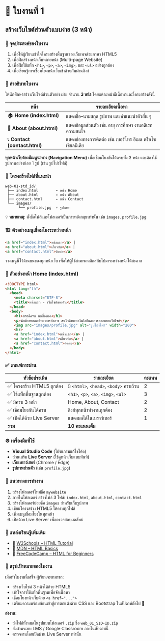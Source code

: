 # 🧠 ใบงานที่ 1
## สร้างเว็บไซต์ส่วนตัวแบบง่าย (3 หน้า)

### 🎯 จุดประสงค์ของใบงาน

1. เพื่อให้ผู้เรียนเข้าใจโครงสร้างพื้นฐานของเว็บเพจด้วยภาษา HTML5
2. เพื่อฝึกสร้างหน้าเว็บหลายหน้า (Multi-page Website)
3. เพื่อฝึกใช้แท็ก `<h1>`, `<p>`, `<a>`, `<img>`, และ `<ul>` อย่างถูกต้อง
4. เพื่อเรียนรู้การเชื่อมโยงหน้าเว็บเข้าด้วยกันผ่านลิงก์

### 📘 คำอธิบายใบงาน

ให้นักศึกษาสร้างเว็บไซต์ส่วนตัวอย่างง่าย จำนวน **3 หน้า** โดยแต่ละหน้ามีเนื้อหาและโครงสร้างดังนี้

| หน้า            | รายละเอียดเนื้อหา                               |
| ---- | ------- |
| 🏠 **Home (index.html)**      | แสดงชื่อ–นามสกุล รูปภาพ และคำแนะนำตัวสั้น ๆ                |
| 👤 **About (about.html)**     | แสดงข้อมูลส่วนตัว เช่น อายุ การศึกษา งานอดิเรก ความสนใจ    |
| 📞 **Contact (contact.html)** | แสดงช่องทางการติดต่อ เช่น เบอร์โทร อีเมล หรือโซเชียลมีเดีย |

**ทุกหน้าเว็บต้องมีเมนูนำทาง (Navigation Menu)** เพื่อเชื่อมโยงกันได้ครบทั้ง 3 หน้า
และต้องใช้รูปภาพอย่างน้อย 1 รูป (เช่น รูปโปรไฟล์)


### 📂 โครงสร้างไฟล์ที่แนะนำ

```
web-01-std_id/
 ├── index.html        ← หน้า Home
 ├── about.html        ← หน้า About
 ├── contact.html      ← หน้า Contact
 └── images/
      └── profile.jpg  ← รูปภาพ
```

💡 **หมายเหตุ:**
ตั้งชื่อไฟล์และโฟลเดอร์เป็นภาษาอังกฤษเท่านั้น เช่น `images`, `profile.jpg`

### 🏗️ ตัวอย่างเมนูเชื่อมโยงระหว่างหน้า

```html
<a href="index.html">หน้าแรก</a> |
<a href="about.html">เกี่ยวกับ</a> |
<a href="contact.html">ติดต่อ</a>
```

วางเมนูนี้ไว้ด้านบนของทุกหน้าเว็บ เพื่อให้ผู้ใช้สามารถคลิกสลับไปมาระหว่างหน้าได้สะดวก


### 🧱 ตัวอย่างหน้า **Home (index.html)**

```html
<!DOCTYPE html>
<html lang="th">
  <head>
    <meta charset="UTF-8">
    <title>หน้าแรก - เว็บไซต์ของฉัน</title>
  </head>
  <body>
    <h1>สวัสดีครับ ผมชื่อบอล</h1>
    <p>นักศึกษาคณะวิทยาการจัดการ สนใจด้านเทคโนโลยีและการออกแบบเว็บไซต์</p>
    <img src="images/profile.jpg" alt="รูปโปรไฟล์" width="200">
    <hr>
    <a href="index.html">หน้าแรก</a> |
    <a href="about.html">เกี่ยวกับ</a> |
    <a href="contact.html">ติดต่อ</a>
  </body>
</html>
```


### ✅ เกณฑ์การผ่าน

| หัวข้อประเมิน             | รายละเอียด                              | คะแนน |
| ------------------------- | --------------------------------------- | ----- |
| ✅ โครงสร้าง HTML5 ถูกต้อง | มี `<html>`, `<head>`, `<body>` ครบถ้วน | 2     |
| ✅ ใช้แท็กพื้นฐานถูกต้อง   | `<h1>`, `<p>`, `<a>`, `<img>`, `<ul>`   | 3     |
| ✅ มีครบ 3 หน้า            | Home, About, Contact                    | 2     |
| ✅ เชื่อมโยงกันได้ครบ      | ลิงก์ทุกหน้าทำงานถูกต้อง                | 2     |
| ✅ เปิดได้ด้วย Live Server | แสดงผลได้ในเบราว์เซอร์                  | 1     |
| **รวม**                   | **10 คะแนนเต็ม**                        |       |



### ⚙️ เครื่องมือที่ใช้

* **Visual Studio Code** (โปรแกรมแก้ไขโค้ด)
* ส่วนเสริม **Live Server** (ใช้ดูหน้าเว็บแบบทันที)
* **เว็บเบราว์เซอร์** (Chrome / Edge)
* **รูปภาพส่วนตัว** (เช่น `profile.jpg`)


### 🧩 แนวทางการทำงาน

1. สร้างโฟลเดอร์ใหม่ชื่อ `mywebsite`
2. ภายในโฟลเดอร์ สร้างไฟล์ 3 ไฟล์: `index.html`, `about.html`, `contact.html`
3. สร้างโฟลเดอร์ย่อยชื่อ `images` สำหรับเก็บรูปภาพ
4. เขียนโครงสร้าง HTML5 ให้ครบทุกไฟล์
5. เพิ่มเมนูเชื่อมโยงในทุกหน้า
6. เปิดด้วย Live Server เพื่อตรวจสอบผลลัพธ์


### 📘 แหล่งเรียนรู้เพิ่มเติม

* 🔗 [W3Schools – HTML Tutorial](https://www.w3schools.com/html)
* 🔗 [MDN – HTML Basics](https://developer.mozilla.org/en-US/docs/Learn/Getting_started_with_the_web/HTML_basics)
* 🔗 [FreeCodeCamp – HTML for Beginners](https://www.freecodecamp.org/news/html-tutorial-beginners/)


### 🏁 สรุปเป้าหมายของใบงาน

เมื่อทำใบงานนี้เสร็จ ผู้เรียนจะสามารถ:

* สร้างเว็บไซต์ 3 หน้าได้ด้วย HTML5
* เข้าใจการใช้แท็กพื้นฐานเพื่อจัดเนื้อหา
* เชื่อมโยงหน้าเว็บด้วย `<a href="...">`
* เตรียมความพร้อมก่อนเข้าสู่การตกแต่งด้วย CSS และ Bootstrap ในสัปดาห์ถัดไป 🎨


**ส่งงาน:**

* ส่งไฟล์ทั้งหมดในรูปแบบโฟลเดอร์ `.zip` ชื่อ `web_01_SID-ID.zip`
* ส่งผ่านระบบ LMS / Google Classroom ภายในสัปดาห์นี้
* ตรวจงานโดยเปิดผ่าน Live Server เท่านั้น

